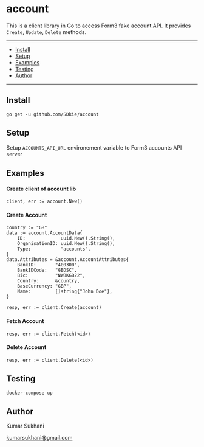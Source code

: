 # account
This is a client library in Go to access Form3 fake account API. It provides `Create`, `Update`, `Delete` methods.

---

* [Install](#install)
* [Setup](#setup)
* [Examples](#examples)
* [Testing](#testing)
* [Author](#author)

---

## Install
    go get -u github.com/SDkie/account

## Setup
Setup `ACCOUNTS_API_URL` environement variable to Form3 accounts API server

## Examples
#### Create client of account lib

    client, err := account.New()
	
#### Create Account

	country := "GB"
	data := account.AccountData{
		ID:             uuid.New().String(),
		OrganisationID: uuid.New().String(),
		Type:           "accounts",
	}
	data.Attributes = &account.AccountAttributes{
		BankID:       "400300",
		BankIDCode:   "GBDSC",
		Bic:          "NWBKGB22",
		Country:      &country,
		BaseCurrency: "GBP",
		Name:         []string{"John Doe"},
	}
	
	resp, err := client.Create(account)


#### Fetch Account
	resp, err := client.Fetch(<id>)


#### Delete Account
	resp, err := client.Delete(<id>)


## Testing
    docker-compose up
   
   
## Author
Kumar Sukhani

kumarsukhani@gmail.com
